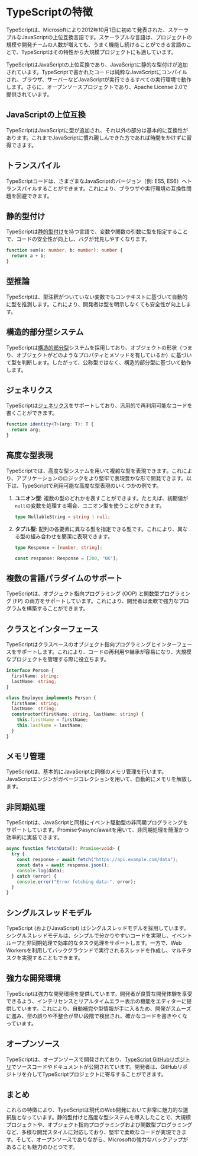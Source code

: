 # TypeScriptの特徴

TypeScriptは、Microsoftにより2012年10月1日に初めて発表された、スケーラブルなJavaScriptの上位互換言語です。スケーラブルな言語は、プロジェクトの規模や開発チームの人数が増えても、うまく機能し続けることができる言語のことで、TypeScriptはその特性から大規模プロジェクトにも適しています。

TypeScriptはJavaScriptの上位互換であり、JavaScriptに静的な型付けが追加されています。TypeScriptで書かれたコードは純粋なJavaScriptにコンパイルされ、ブラウザ、サーバーなどJavaScriptが実行できるすべての実行環境で動作します。さらに、オープンソースプロジェクトであり、Apache License 2.0で提供されています。

## JavaScriptの上位互換

TypeScriptはJavaScriptに型が追加され、それ以外の部分は基本的に互換性があります。これまでJavaScriptに慣れ親しんできた方であれば時間をかけずに習得できます。

## トランスパイル

TypeScriptコードは、さまざまなJavaScriptのバージョン（例: ES5, ES6）へトランスパイルすることができます。これにより、ブラウザや実行環境の互換性問題を回避できます。

## 静的型付け

TypeScriptは[静的型付け](./static-type.md)を持つ言語で、変数や関数の引数に型を指定することで、コードの安全性が向上し、バグが発見しやすくなります。

```typescript
function sum(a: number, b: number): number {
  return a + b;
}
```

## 型推論

TypeScriptは、型注釈がついていない変数でもコンテキストに基づいて自動的に型を推測します。これにより、開発者は型を明示しなくても安全性が向上します。

## 構造的部分型システム

TypeScriptは[構造的部分型](../reference/values-types-variables/structural-subtyping.md)システムを採用しており、オブジェクトの形状（つまり、オブジェクトがどのようなプロパティとメソッドを有しているか）に基づいて型を判断します。したがって、公称型ではなく、構造的部分型に基づいて動作します。

## ジェネリクス

TypeScriptは[ジェネリクス](../reference/generics/README.md)をサポートしており、汎用的で再利用可能なコードを書くことができます。

```typescript twoslash
function identity<T>(arg: T): T {
  return arg;
}
```

## 高度な型表現

TypeScriptでは、高度な型システムを用いて複雑な型を表現できます。これにより、アプリケーションのロジックをより堅牢で表現豊かな形で開発できます。以下は、TypeScriptで利用可能な高度な型表現のいくつかの例です。

1. **ユニオン型**: 複数の型のどれかを表すことができます。たとえば、初期値が`null`の変数を処理する場合、ユニオン型を使うことができます。

   ```typescript
   type NullableString = string | null;
   ```

2. **タプル型**: 配列の各要素に異なる型を指定できる型です。これにより、異なる型の組み合わせを簡潔に表現できます。

   ```typescript
   type Response = [number, string];

   const response: Response = [200, "OK"];
   ```

## 複数の言語パラダイムのサポート

TypeScriptは、オブジェクト指向プログラミング (OOP) と関数型プログラミング (FP) の両方をサポートしています。これにより、開発者は柔軟で強力なプログラムを構築することができます。

## クラスとインターフェース

TypeScriptはクラスベースのオブジェクト指向プログラミングとインターフェースをサポートします。これにより、コードの再利用や継承が容易になり、大規模なプロジェクトを管理する際に役立ちます。

```typescript twoslash
interface Person {
  firstName: string;
  lastName: string;
}

class Employee implements Person {
  firstName: string;
  lastName: string;
  constructor(firstName: string, lastName: string) {
    this.firstName = firstName;
    this.lastName = lastName;
  }
}
```

## メモリ管理

TypeScriptは、基本的にJavaScriptと同様のメモリ管理を行います。JavaScriptエンジンがガベージコレクションを用いて、自動的にメモリを解放します。

## 非同期処理

TypeScriptは、JavaScriptと同様にイベント駆動型の非同期プログラミングをサポートしています。Promiseやasync/awaitを用いて、非同期処理を簡潔かつ効率的に実装できます。

```typescript twoslash
async function fetchData(): Promise<void> {
  try {
    const response = await fetch("https://api.example.com/data");
    const data = await response.json();
    console.log(data);
  } catch (error) {
    console.error("Error fetching data:", error);
  }
}
```

## シングルスレッドモデル

TypeScript (およびJavaScript) はシングルスレッドモデルを採用しています。シングルスレッドモデルは、シンプルで分かりやすいコードを実現し、イベントループと非同期処理で効率的なタスク処理をサポートします。一方で、Web Workersを利用してバックグラウンドで実行されるスレッドを作成し、マルチタスクを実現することもできます。

## 強力な開発環境

TypeScriptは強力な開発環境を提供しています。開発者が良質な開発体験を享受できるよう、インテリセンスとリアルタイムエラー表示の機能をエディターに提供しています。これにより、自動補完や型情報が手に入るため、開発がスムーズに進み、型の誤りや不整合が早い段階で検出され、確かなコードを書きやくなっています。

## オープンソース

TypeScriptは、オープンソースで開発されており、[TypeScript GitHubリポジトリ](https://github.com/microsoft/TypeScript)でソースコードやドキュメントが公開されています。開発者は、GitHubリポジトリを介してTypeScriptプロジェクトに寄与することができます。

## まとめ

これらの特徴により、TypeScriptは現代のWeb開発において非常に魅力的な選択肢となっています。静的型付けと高度な型システムを導入したことで、大規模プロジェクトや、オブジェクト指向プログラミングおよび関数型プログラミングなど、多様な開発スタイルに対応しており、堅牢で柔軟なコードが実現できます。そして、オープンソースでありながら、Microsoftの強力なバックアップがあることも魅力のひとつです。

